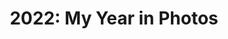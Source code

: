 ---
title: "2022: My Year in Photos"
description: My favorite photos from this year.
sizes: [200, 500, 700]
types: [jpeg, webp]
folder: 2022-life-in-photos
seo:
  twitter:
    src: "/assets/images/gallery/2022-life-in-photos/twitter.png"
    is_prefixed: false
  og:
    src: "/assets/images/gallery/2022-life-in-photos/og.png"
    is_prefixed: false
cover_images:
  index: 0
entries:
  - key: drag-1.jpeg
    alt: Me with a medium-length curly black wig, red eyeshadow, and black winged eyeliner.
    caption: My first ever drag look, which is a test for my eventual drag look for our company's Halloween costume party.
    date: 2022-10-23
    width: 1080
    height: 1920
  - key: friends-1.jpeg
    alt: Three people doing a mirror selfie in a clothing store.
    caption: Me (middle) and my college friends Kate (left) and Carl (right)
    width: 1537
    height: 2048
  - key: friends-2.jpeg
    alt: Three people round a sampgyupsal table
    caption: Me (left) and my two best friends Dior (middle) and Joshua Rey (right)
    width: 4000
    height: 1800
  - key: vlog-1.jpeg
    alt: Man in black wide-brimmed hat holding a tiara
    caption: My YouTube vlog that I released after winning the crown as King of the Night
    date: 2022-12-02
    width: 1920
    height: 1080
  - key: gala-2.jpeg
    alt: Four people adorned in beautiful outfits on a stage
    caption: "The coronation of King and Queen of the Night. From left to right: Ms. Jaana Fernandez-Abrogena (CEO), Ms Doren Garcia (Queen of the Night), me (King of the Night), and Ms. Christnell Aquino (HR Manager)."
    date: 2022-12-02
    width: 1437
    height: 1437
  - key: gala-3.jpeg
    alt: 'Three photos of a person wearing a black wide-brimmed hat, black corset, and white lace blouse. The image is labeled with the words "Gala Night: A Christmas Thanksgiving Celebration. December 2, 2022."'
    caption: "My photos from the gala night's photo booth"
    date: 2022-12-02
    width: 2048
    height: 1483
  #- key: partner-1
  #  alt: Two people
  #  caption: Me and my partner in one of our dates
  #  date: 2022-11-19
  # - key: drag-2.jpeg
  #   alt: Person dressed in black
  #   caption: My finalized drag look for the company Halloween costume party
  #   date: 2022-10-28
  #   width: 1080
  #   height: 2394
  - key: genshin-1.jpeg
    alt: Person in front of a teleport waypoint prop
    caption: Me in a Genshin Impact event in SM Mall of Asia
    date: 2022-08-27
    width: 2604
    height: 4642
  - key: sportsfest-1.jpeg
    alt: Person wearing green bandana and a medal
    caption: Me after winning in our company's sports festival.
    date: 2022-08-27
    width: 1080
    height: 1920
  - key: friends-3.jpeg
    alt: Three people in a skating rink
    caption: Me (middle), Joshua Rey (left), and Dior (right) when we went skating
    date: 2022-07-30
    width: 1800
    height: 4000
  - key: pride-1.jpeg
    alt: Three drag queens and me
    caption: Me and three gorgeous drag queens at this year's Pride March
    date: 2022-07-26
    width: 4000
    height: 2250
  - key: pride-2.jpeg
    alt: Andy Crocker and me
    caption: Me and Andy Crocker dressed as the Scarlet Witch at this year's Pride March
    date: 2022-07-26
    width: 2250
    height: 2250
  - key: pride-3.jpeg
    alt: Kar Vic and me
    caption: Me and Kar Vic, author of the web series Sari-Sari Story, at this year's Pride March
    date: 2022-07-26
    width: 2604
    height: 2604
  - key: pride-4.jpeg
    alt: Person wearing a mask and rainbow pin
    caption: Me taking a selfie at this year's Pride March
    date: 2022-07-26
    width: 1836
    height: 1836
  - key: family-1.jpeg
    alt: A family of four
    caption: "Our family when we went to the movies for Doctor Strange in the Multiverse of Madness. From left to right: me, my aunt Robina, my second brother Rolly, and my youngest brother Giovanne."
    date: 2022-05-22
    width: 2250
    height: 4000
  - key: genshin-2.jpeg
    alt: Anime woman dressed in purple in front of an icy mountain
    caption: My screenshot of the Raiden Shogun in front of Dragonspine from the game Genshin Impact
    date: 2022-04-12
    width: 1493
    height: 672
  - key: partner-2.jpeg
    alt: Two hands holding each other on a yellow table.
    caption: Me and my partner holding hands
    date: 2022-04-10
    width: 2604
    height: 4624
  - key: friends-4.jpeg
    alt: Four people in a hut.
    caption: "Me and my friends when we went for a swim. From left to right: Joshua Rey's mom, Joshua Rey, Dior, and me."
    date: 2022-03-26
    width: 4000
    height: 2250
---